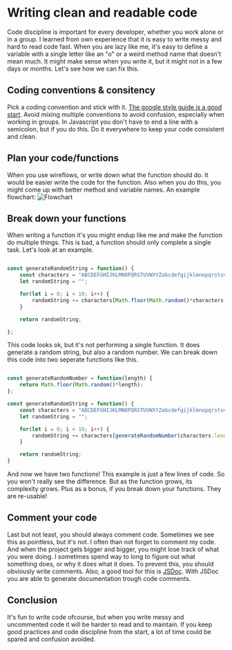 # Writing clean and readable code

Code discipline is important for every developer, whether you work alone or in a group. I learned from own experience that it is easy to write messy and hard to read code fast. When you are lazy like me, it's easy to define a variable with a single letter like an "o" or a weird method name that doesn't mean much. It might make sense when you write it, but it might not in a few days or months. Let's see how we can fix this.

## Coding conventions & consitency 

Pick a coding convention and stick with it. [The google style guide is a good start](https://google.github.io/styleguide/jsguide.html). Avoid mixing multiple conventions to avoid confusion, especially when working in groups. In Javascript you don't have to end a line with a semicolon, but if you do this. Do it everywhere to keep your code consistent and clean.

## Plan your code/functions

When you use wireflows, or write down what the function should do. It would be easier write the code for the function. Also when you do this, you might come up with better method and variable names. 
An example flowchart:
![Flowchart](https://www.programming9.com/images/Raptor_Images/flowchart-2s_complement1-programming9.jpg)

## Break down your functions

When writing a function it's you might endup like me and make the function do multiple things. This is bad, a function should only complete a single task. Let's look at an example.

```javascript

const generateRandomString = function() {
	const characters = "ABCDEFGHIJKLMNOPQRSTUVWXYZabcdefgijklmnopqrstuvwxyz";
	let randomString = "";

	for(let i = 0; i < 10; i++) {
		randomString += characters[Math.floor(Math.random()*characters.length)];
	}

	return randomString;

};


```

This code looks ok, but it's not performing a single function. It does generate a random string, but also a random number. We can break down this code into two seperate functions like this. 

```javascript

const generateRandomNumber = function(length) {
	return Math.floor(Math.random()*length);
};

const generateRandomString = function() {
	const characters = "ABCDEFGHIJKLMNOPQRSTUVWXYZabcdefgijklmnopqrstuvwxyz";
	let randomString = "";

	for(let i = 0; i < 10; i++) {
		randomString += characters[generateRandomNumber(characters.length)];
	}

	return randomString;
}


```

And now we have two functions! This example is just a few lines of code. So you won't really see the difference. But as the function grows, its complexity grows. Plus as a bonus, if you break down your functions. They are re-usable!

## Comment your code

Last but not least, you should always comment code. Sometimes we see this as pointless, but it's not. I often than not forget to comment my code. And when the project gets bigger and bigger, you might lose track of what you were doing. I sometimes spend way to long to figure out what something does, or why it does what it does. To prevent this, you should obviously write comments. Also, a good tool for this is [JSDoc](https://devdocs.io/jsdoc/about-getting-started). With JSDoc you are able to generate documentation trough code comments. 

## Conclusion

It's fun to write code ofcourse, but when you write messy and uncommented code it will be harder to read and to maintain. If you keep good practices and code discipline from the start, a lot of time could be spared and confusion avoided. 